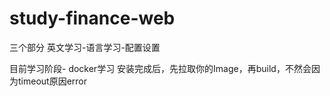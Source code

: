 # study-finance-web
三个部分
英文学习-语言学习-配置设置


目前学习阶段- docker学习
安装完成后，先拉取你的Image，再build，不然会因为timeout原因error
